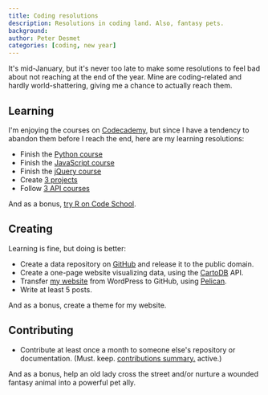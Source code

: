 ```yaml
---
title: Coding resolutions
description: Resolutions in coding land. Also, fantasy pets.
background: 
author: Peter Desmet
categories: [coding, new year]
---
```


It's mid-January, but it's never too late to make some resolutions to feel bad about not reaching at the end of the year. Mine are coding-related and hardly world-shattering, giving me a chance to actually reach them.

## Learning

I'm enjoying the courses on [Codecademy](http://www.codecademy.com/), but since I have a tendency to abandon them before I reach the end, here are my learning resolutions:

* Finish the [Python course](http://www.codecademy.com/tracks/python)
* Finish the [JavaScript course](http://www.codecademy.com/tracks/javascript)
* Finish the [jQuery course](http://www.codecademy.com/tracks/jquery)
* Create [3 projects](http://www.codecademy.com/tracks/projects)
* Follow [3 API courses](http://www.codecademy.com/tracks/apis)

And as a bonus, [try R on Code School](http://www.codeschool.com/courses/try-r).

## Creating

Learning is fine, but doing is better:

* Create a data repository on [GitHub](https://github.com/peterdesmet) and release it to the public domain.
* Create a one-page website visualizing data, using the [CartoDB](http://cartodb.com/) API.
* Transfer [my website](http://www.anderhalv.be) from WordPress to GitHub, using [Pelican](http://docs.getpelican.com/en/latest/).
* Write at least 5 posts.

And as a bonus, create a theme for my website.

## Contributing

* Contribute at least once a month to someone else's repository or documentation. (Must. keep. [contributions summary.](https://github.com/peterdesmet) active.)

And as a bonus, help an old lady cross the street and/or nurture a wounded fantasy animal into a powerful pet ally.
